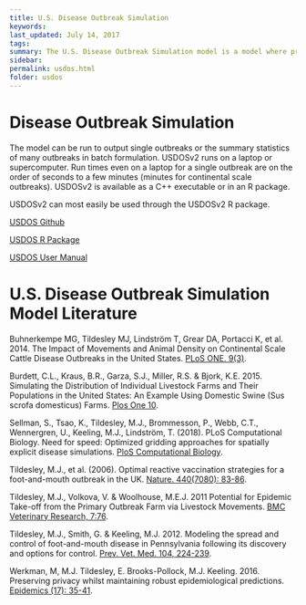 ```yaml
---
title: U.S. Disease Outbreak Simulation
keywords:
last_updated: July 14, 2017
tags:
summary: The U.S. Disease Outbreak Simulation model is a model where premises-to-premises transmission occurs by two routes -- long range transmission due to movement of infected animals informed by USAMM or local due to aerosol, fenceline, or fomite transmission.
sidebar: 
permalink: usdos.html
folder: usdos
---
```


# Disease Outbreak Simulation

The model can be run to output single outbreaks or the summary statistics of many outbreaks in batch formulation.  USDOSv2 runs on a laptop or supercomputer. Run times even on a laptop for a single outbreak are on the order of seconds to a few minutes (minutes for continental scale outbreaks). USDOSv2 is available as a C++ executable or in an R package.

USDOSv2 can most easily be used through the USDOSv2 R package.


<a href="" class="btn btn-primary">USDOS Github</a>

<a href="" class="btn btn-primary">USDOS R Package</a>

<a href="/literature/USDOS_User_Manual.pdf" class="btn btn-primary">USDOS User Manual</a>

# U.S. Disease Outbreak Simulation Model Literature

Buhnerkempe MG, Tildesley MJ, Lindström T, Grear DA, Portacci K, et al. 2014. The Impact of Movements and Animal Density on Continental Scale Cattle Disease Outbreaks in the United States. [PLoS ONE. 9(3)](https://doi.org/10.1371/journal.pone.0091724).

Burdett, C.L., Kraus, B.R., Garza, S.J., Miller, R.S. & Bjork, K.E. 2015. Simulating the Distribution of Individual Livestock Farms and Their Populations in the United States: An Example Using Domestic Swine (Sus scrofa domesticus) Farms. [Plos One 10](https://doi.org/10.1371/journal.pone.0140338).

Sellman, S., Tsao, K., Tildesley, M.J., Brommesson, P., Webb, C.T., Wennergren, U., Keeling, M.J., Lindström, T. (2018). PLoS Computational Biology. Need for speed: Optimized gridding approaches for spatially explicit disease simulations. [PloS Computational Biology](https://doi.org/10.1371/journal.pcbi.1006086).

Tildesley, M.J., et al. (2006). Optimal reactive vaccination strategies for a foot-and-mouth outbreak in the UK. [Nature. 440(7080): 83-86](https://doi.org/10.1038/nature04324).

Tildesley, M.J., Volkova, V. & Woolhouse, M.E.J. 2011 Potential for Epidemic Take-off from the Primary Outbreak Farm via Livestock Movements. [BMC Veterinary Research, 7:76](https://doi.org/10.1186/1746-6148-7-76).

Tildesley, M.J., Smith, G. & Keeling, M.J. 2012. Modeling the spread and control of foot-and-mouth disease in Pennsylvania following its discovery and options for control. [Prev. Vet. Med. 104, 224-239](https://doi.org/10.1016/j.prevetmed.2011.11.007).

Werkman, M, M.J. Tildesley, E. Brooks-Pollock, M.J. Keeling. 2016. Preserving privacy whilst maintaining robust epidemiological predictions. [Epidemics (17): 35-41](https://doi.org/10.1016/j.epidem.2016.10.004).
